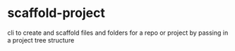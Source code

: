 # scaffold-project
cli to create and scaffold files and folders for a repo or project by passing in a project tree structure
